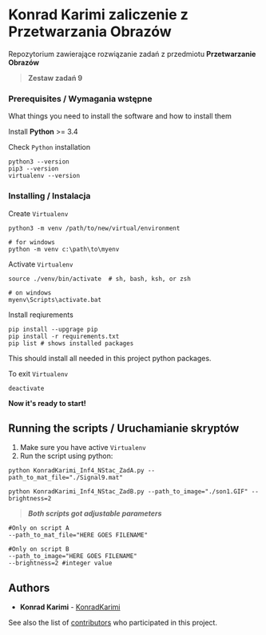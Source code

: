 # Konrad Karimi zaliczenie z Przetwarzania Obrazów

Repozytorium zawierające rozwiązanie zadań z przedmiotu __Przetwarzanie Obrazów__

> **Zestaw zadań __9__**


### Prerequisites / Wymagania wstępne

What things you need to install the software and how to install them

Install **Python** >= 3.4

Check `Python` installation
```
python3 --version
pip3 --version
virtualenv --version
```

### Installing / Instalacja

Create `Virtualenv`
```
python3 -m venv /path/to/new/virtual/environment

# for windows
python -m venv c:\path\to\myenv
```

Activate `Virtualenv`
```
source ./venv/bin/activate  # sh, bash, ksh, or zsh

# on windows
myenv\Scripts\activate.bat
```
Install reqiurements
```
pip install --upgrage pip
pip install -r requirements.txt
pip list # shows installed packages
```
This should install all needed in this project python packages.

To exit `Virtualenv`
```
deactivate
```

**Now it's ready to start!**

## Running the scripts / Uruchamianie skryptów

1. Make sure you have active `Virtualenv`
2. Run the script using python:
```
python KonradKarimi_Inf4_NStac_ZadA.py --path_to_mat_file="./Signal9.mat"
```

```
python KonradKarimi_Inf4_NStac_ZadB.py --path_to_image="./son1.GIF" --brightness=2
```
> ***Both scripts got adjustable parameters***
```
#Only on script A
--path_to_mat_file="HERE GOES FILENAME" 

#Only on script B
--path_to_image="HERE GOES FILENAME"
--brightness=2 #integer value
```


## Authors

* **Konrad Karimi** - [KonradKarimi](https://github.com/KonradKarimi)

See also the list of [contributors](https://github.com/your/project/contributors) who participated in this project.